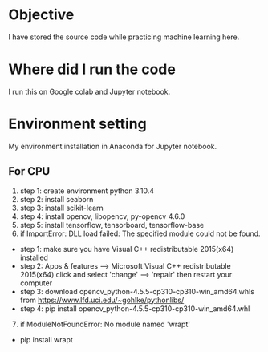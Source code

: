 # Objective
I have stored the source code while practicing machine learning here.
# Where did I run the code
I run this on Google colab and Jupyter notebook.
# Environment setting
My environment installation in Anaconda for Jupyter notebook.
## For CPU
1. step 1: create environment python 3.10.4
2. step 2: install seaborn
3. step 3: install scikit-learn
4. step 4: install opencv, libopencv, py-opencv 4.6.0
5. step 5: install tensorflow, tensorboard, tensorflow-base
6. if ImportError: DLL load failed: The specified module could not be found.
* step 1: make sure you have Visual C++ redistributable 2015(x64) installed
* step 2: Apps & features --> Microsoft Visual C++ redistributable 2015(x64) click and select 'change' --> 'repair' then restart your computer
* step 3: download opencv_python-4.5.5-cp310-cp310-win_amd64.whls from https://www.lfd.uci.edu/~gohlke/pythonlibs/
* step 4: pip install opencv_python-4.5.5-cp310-cp310-win_amd64.whl
7. if ModuleNotFoundError: No module named 'wrapt'
* pip install wrapt

